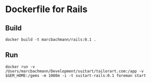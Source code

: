 # Dockerfile for Rails

## Build

```
docker build -t marcbachmann/rails:0.1 .
```

## Run
```
docker run -v /Users/marcbachmann/Development/suitart/tailorart.com:/app -v $GEM_HOME:/gems -m 1000m -i -t suitart-rails:0.1 foreman start
```

